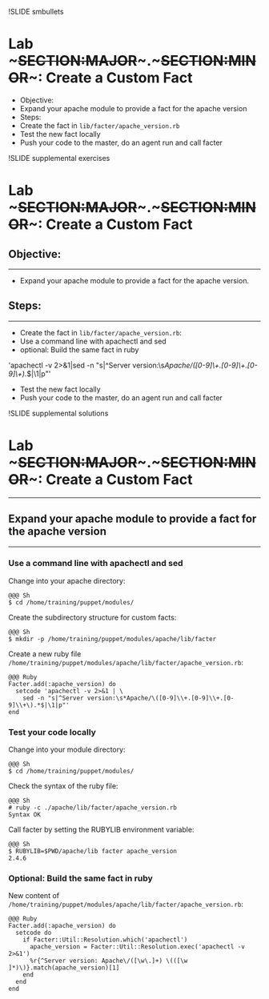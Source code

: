 !SLIDE smbullets
# Lab ~~~SECTION:MAJOR~~~.~~~SECTION:MINOR~~~: Create a Custom Fact

* Objective:
 * Expand your apache module to provide a fact for the apache version
* Steps:
 * Create the fact in `lib/facter/apache_version.rb`
 * Test the new fact locally
 * Push your code to the master, do an agent run and call facter


!SLIDE supplemental exercises
# Lab ~~~SECTION:MAJOR~~~.~~~SECTION:MINOR~~~: Create a Custom Fact

## Objective:

****

* Expand your apache module to provide a fact for the apache version.

## Steps:

****

* Create the fact in `lib/facter/apache_version.rb`:
 * Use a command line with apachectl and sed
 * optional: Build the same fact in ruby

'apachectl -v 2>&1|sed -n "s|^Server version:\s*Apache/\([0-9]\\+.[0-9]\\+.[0-9]\\+\).*$|\1|p"'

* Test the new fact locally
* Push your code to the master, do an agent run and call facter


!SLIDE supplemental solutions
# Lab ~~~SECTION:MAJOR~~~.~~~SECTION:MINOR~~~: Create a Custom Fact

****

## Expand your apache module to provide a fact for the apache version

****

### Use a command line with apachectl and sed

Change into your apache directory:

    @@@ Sh
    $ cd /home/training/puppet/modules/

Create the subdirectory structure for custom facts:

    @@@ Sh
    $ mkdir -p /home/training/puppet/modules/apache/lib/facter

Create a new ruby file `/home/training/puppet/modules/apache/lib/facter/apache_version.rb`:

    @@@ Ruby
    Facter.add(:apache_version) do
      setcode 'apachectl -v 2>&1 | \
        sed -n "s|^Server version:\s*Apache/\([0-9]\\+.[0-9]\\+.[0-9]\\+\).*$|\1|p"'
    end

### Test your code locally

Change into your module directory:

    @@@ Sh
    $ cd /home/training/puppet/modules/

Check the syntax of the ruby file:

    @@@ Sh
    # ruby -c ./apache/lib/facter/apache_version.rb
    Syntax OK

Call facter by setting the RUBYLIB environment variable:

    @@@ Sh
    $ RUBYLIB=$PWD/apache/lib facter apache_version
    2.4.6

### Optional: Build the same fact in ruby

New content of `/home/training/puppet/modules/apache/lib/facter/apache_version.rb`:

    @@@ Ruby
    Facter.add(:apache_version) do
      setcode do
        if Facter::Util::Resolution.which('apachectl')
          apache_version = Facter::Util::Resolution.exec('apachectl -v 2>&1')
          %r{^Server version: Apache\/([\w\.]+) \(([\w ]*)\)}.match(apache_version)[1]
        end
      end
    end
